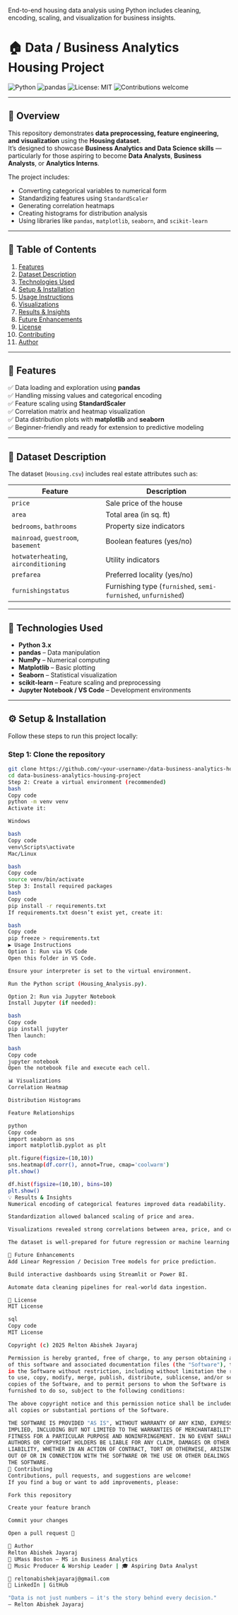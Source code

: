 End-to-end housing data analysis using Python includes cleaning, encoding, scaling, and visualization for business insights.

# 🏠 Data / Business Analytics Housing Project

![Python](https://img.shields.io/badge/Python-3.x-blue.svg)
![pandas](https://img.shields.io/badge/pandas-Data%20Analysis-green)
![License: MIT](https://img.shields.io/badge/License-MIT-yellow.svg)
![Contributions welcome](https://img.shields.io/badge/Contributions-Welcome-brightgreen)

---

## 📘 Overview

This repository demonstrates **data preprocessing, feature engineering, and visualization** using the **Housing dataset**.  
It’s designed to showcase **Business Analytics and Data Science skills** — particularly for those aspiring to become **Data Analysts**, **Business Analysts**, or **Analytics Interns**.

The project includes:
- Converting categorical variables to numerical form  
- Standardizing features using `StandardScaler`  
- Generating correlation heatmaps  
- Creating histograms for distribution analysis  
- Using libraries like `pandas`, `matplotlib`, `seaborn`, and `scikit-learn`

---

## 📂 Table of Contents

1. [Features](#-features)
2. [Dataset Description](#-dataset-description)
3. [Technologies Used](#-technologies-used)
4. [Setup & Installation](#️-setup--installation)
5. [Usage Instructions](#-usage-instructions)
6. [Visualizations](#-visualizations)
7. [Results & Insights](#-results--insights)
8. [Future Enhancements](#-future-enhancements)
9. [License](#-license)
10. [Contributing](#-contributing)
11. [Author](#-author)

---

## 🚀 Features

✅ Data loading and exploration using **pandas**  
✅ Handling missing values and categorical encoding  
✅ Feature scaling using **StandardScaler**  
✅ Correlation matrix and heatmap visualization  
✅ Data distribution plots with **matplotlib** and **seaborn**  
✅ Beginner-friendly and ready for extension to predictive modeling  

---

## 🏡 Dataset Description

The dataset (`Housing.csv`) includes real estate attributes such as:

| Feature | Description |
|----------|--------------|
| `price` | Sale price of the house |
| `area` | Total area (in sq. ft) |
| `bedrooms`, `bathrooms` | Property size indicators |
| `mainroad`, `guestroom`, `basement` | Boolean features (yes/no) |
| `hotwaterheating`, `airconditioning` | Utility indicators |
| `prefarea` | Preferred locality (yes/no) |
| `furnishingstatus` | Furnishing type (`furnished`, `semi-furnished`, `unfurnished`) |

---

## 🧠 Technologies Used

- **Python 3.x**
- **pandas** – Data manipulation
- **NumPy** – Numerical computing
- **Matplotlib** – Basic plotting
- **Seaborn** – Statistical visualization
- **scikit-learn** – Feature scaling and preprocessing
- **Jupyter Notebook / VS Code** – Development environments

---

## ⚙️ Setup & Installation

Follow these steps to run this project locally:

### Step 1: Clone the repository
```bash
git clone https://github.com/<your-username>/data-business-analytics-housing-project.git
cd data-business-analytics-housing-project
Step 2: Create a virtual environment (recommended)
bash
Copy code
python -m venv venv
Activate it:

Windows

bash
Copy code
venv\Scripts\activate
Mac/Linux

bash
Copy code
source venv/bin/activate
Step 3: Install required packages
bash
Copy code
pip install -r requirements.txt
If requirements.txt doesn’t exist yet, create it:

bash
Copy code
pip freeze > requirements.txt
▶️ Usage Instructions
Option 1: Run via VS Code
Open this folder in VS Code.

Ensure your interpreter is set to the virtual environment.

Run the Python script (Housing_Analysis.py).

Option 2: Run via Jupyter Notebook
Install Jupyter (if needed):

bash
Copy code
pip install jupyter
Then launch:

bash
Copy code
jupyter notebook
Open the notebook file and execute each cell.

📊 Visualizations
Correlation Heatmap

Distribution Histograms

Feature Relationships

python
Copy code
import seaborn as sns
import matplotlib.pyplot as plt

plt.figure(figsize=(10,10))
sns.heatmap(df.corr(), annot=True, cmap='coolwarm')
plt.show()

df.hist(figsize=(10,10), bins=10)
plt.show()
💡 Results & Insights
Numerical encoding of categorical features improved data readability.

Standardization allowed balanced scaling of price and area.

Visualizations revealed strong correlations between area, price, and certain amenities.

The dataset is well-prepared for future regression or machine learning tasks.

🔮 Future Enhancements
Add Linear Regression / Decision Tree models for price prediction.

Build interactive dashboards using Streamlit or Power BI.

Automate data cleaning pipelines for real-world data ingestion.

📜 License
MIT License

sql
Copy code
MIT License

Copyright (c) 2025 Relton Abishek Jayaraj

Permission is hereby granted, free of charge, to any person obtaining a copy
of this software and associated documentation files (the "Software"), to deal
in the Software without restriction, including without limitation the rights 
to use, copy, modify, merge, publish, distribute, sublicense, and/or sell 
copies of the Software, and to permit persons to whom the Software is 
furnished to do so, subject to the following conditions:

The above copyright notice and this permission notice shall be included in 
all copies or substantial portions of the Software.

THE SOFTWARE IS PROVIDED "AS IS", WITHOUT WARRANTY OF ANY KIND, EXPRESS OR 
IMPLIED, INCLUDING BUT NOT LIMITED TO THE WARRANTIES OF MERCHANTABILITY, 
FITNESS FOR A PARTICULAR PURPOSE AND NONINFRINGEMENT. IN NO EVENT SHALL THE 
AUTHORS OR COPYRIGHT HOLDERS BE LIABLE FOR ANY CLAIM, DAMAGES OR OTHER 
LIABILITY, WHETHER IN AN ACTION OF CONTRACT, TORT OR OTHERWISE, ARISING FROM, 
OUT OF OR IN CONNECTION WITH THE SOFTWARE OR THE USE OR OTHER DEALINGS IN 
THE SOFTWARE.
🤝 Contributing
Contributions, pull requests, and suggestions are welcome!
If you find a bug or want to add improvements, please:

Fork this repository

Create your feature branch

Commit your changes

Open a pull request 🚀

👤 Author
Relton Abishek Jayaraj
📍 UMass Boston – MS in Business Analytics
🎵 Music Producer & Worship Leader | 🎓 Aspiring Data Analyst

📧 reltonabishekjayaraj@gmail.com
🔗 LinkedIn | GitHub

"Data is not just numbers — it's the story behind every decision."
— Relton Abishek Jayaraj
